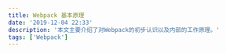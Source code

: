 ```yaml
---
title: Webpack 基本原理
date: '2019-12-04 22:33'
description: '本文主要介绍了对Webpack的初步认识以及内部的工作原理。'
tags: ['Webpack']
---
```

